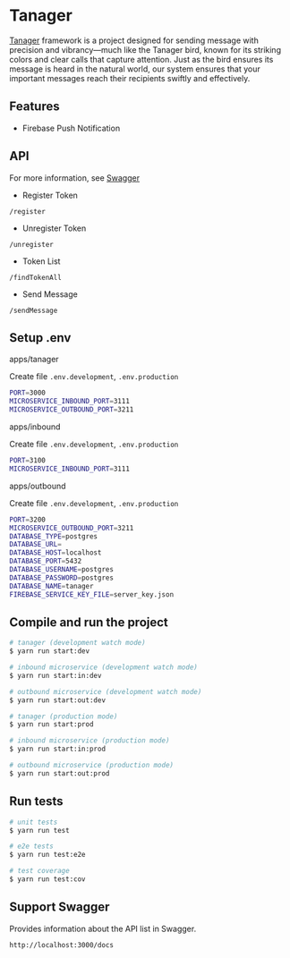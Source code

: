 # Tanager

[Tanager](https://github.com/JosephNK/tanager) framework is a project designed for sending message with precision and vibrancy—much like the Tanager bird, known for its striking colors and clear calls that capture attention. Just as the bird ensures its message is heard in the natural world, our system ensures that your important messages reach their recipients swiftly and effectively.

## Features

- Firebase Push Notification

## API

For more information, see [Swagger](http://localhost:3000/docs])

- Register Token

```
/register
```

- Unregister Token

```
/unregister
```

- Token List

```
/findTokenAll
```

- Send Message

```
/sendMessage
```

## Setup .env

apps/tanager

Create file `.env.development`, `.env.production`

```bash
PORT=3000
MICROSERVICE_INBOUND_PORT=3111
MICROSERVICE_OUTBOUND_PORT=3211
```

apps/inbound

Create file `.env.development`, `.env.production`

```bash
PORT=3100
MICROSERVICE_INBOUND_PORT=3111
```

apps/outbound

Create file `.env.development`, `.env.production`

```bash
PORT=3200
MICROSERVICE_OUTBOUND_PORT=3211
DATABASE_TYPE=postgres
DATABASE_URL=
DATABASE_HOST=localhost
DATABASE_PORT=5432
DATABASE_USERNAME=postgres
DATABASE_PASSWORD=postgres
DATABASE_NAME=tanager
FIREBASE_SERVICE_KEY_FILE=server_key.json
```

## Compile and run the project

```bash
# tanager (development watch mode)
$ yarn run start:dev

# inbound microservice (development watch mode)
$ yarn run start:in:dev

# outbound microservice (development watch mode)
$ yarn run start:out:dev

# tanager (production mode)
$ yarn run start:prod

# inbound microservice (production mode)
$ yarn run start:in:prod

# outbound microservice (production mode)
$ yarn run start:out:prod
```

## Run tests

```bash
# unit tests
$ yarn run test

# e2e tests
$ yarn run test:e2e

# test coverage
$ yarn run test:cov
```

## Support Swagger

Provides information about the API list in Swagger.

```bash
http://localhost:3000/docs
```

